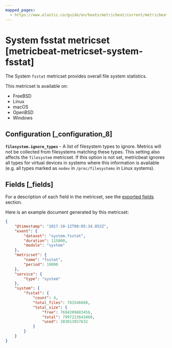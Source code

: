 ```yaml
---
mapped_pages:
  - https://www.elastic.co/guide/en/beats/metricbeat/current/metricbeat-metricset-system-fsstat.html
---
```


<!-- This file is generated! See scripts/mage/docs_collector.go -->

# System fsstat metricset [metricbeat-metricset-system-fsstat]

The System `fsstat` metricset provides overall file system statistics.

This metricset is available on:

* FreeBSD
* Linux
* macOS
* OpenBSD
* Windows


## Configuration [_configuration_8]

**`filesystem.ignore_types`** - A list of filesystem types to ignore. Metrics will not be collected from filesystems matching these types. This setting also affects the `filesystem` metricset. If this option is not set, metricbeat ignores all types for virtual devices in systems where this information is available (e.g. all types marked as `nodev` in `/proc/filesystems` in Linux systems).

## Fields [_fields]

For a description of each field in the metricset, see the [exported fields](/reference/metricbeat/exported-fields-system.md) section.

Here is an example document generated by this metricset:

```json
{
    "@timestamp": "2017-10-12T08:05:34.853Z",
    "event": {
        "dataset": "system.fsstat",
        "duration": 115000,
        "module": "system"
    },
    "metricset": {
        "name": "fsstat",
        "period": 10000
    },
    "service": {
        "type": "system"
    },
    "system": {
        "fsstat": {
            "count": 4,
            "total_files": 781546688,
            "total_size": {
                "free": 7694209683456,
                "total": 7997223641088,
                "used": 303013957632
            }
        }
    }
}
```
